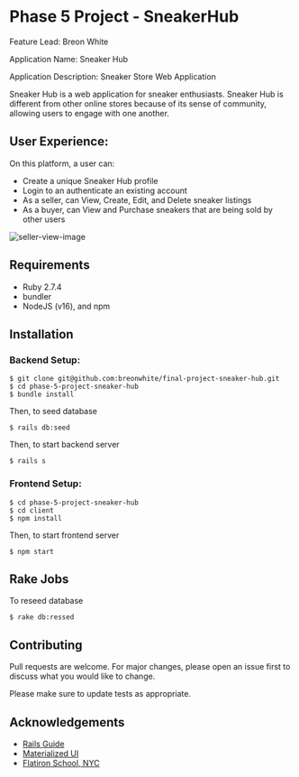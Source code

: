 # Phase 5 Project - SneakerHub

Feature Lead:
Breon White

Application Name:
Sneaker Hub

Application Description: 
Sneaker Store Web Application

Sneaker Hub is a web application for sneaker enthusiasts. Sneaker Hub is different from other online stores because of its sense of community, allowing users to engage with one another. 

## User Experience:
On this platform, a user can: 

- Create a unique Sneaker Hub profile
- Login to an authenticate an existing account
- As a seller, can View, Create, Edit, and Delete sneaker listings
- As a buyer, can View and Purchase sneakers that are being sold by other users

![seller-view-image](https://i.ibb.co/wgcFHnc/Screenshot-2023-03-13-at-2-57-03-AM.png)

## Requirements
- Ruby 2.7.4
- bundler
- NodeJS (v16), and npm

## Installation
### Backend Setup:
```console
$ git clone git@github.com:breonwhite/final-project-sneaker-hub.git
$ cd phase-5-project-sneaker-hub
$ bundle install
```
Then, to seed database
```console
$ rails db:seed
```
Then, to start backend server
```console
$ rails s
```

### Frontend Setup:
```console
$ cd phase-5-project-sneaker-hub
$ cd client
$ npm install
```
Then, to start frontend server
```console
$ npm start
``` 

## Rake Jobs
To reseed database
```console
$ rake db:ressed
```

## Contributing

Pull requests are welcome. For major changes, please open an issue first
to discuss what you would like to change.

Please make sure to update tests as appropriate.

## Acknowledgements

- [Rails Guide](https://guides.rubyonrails.org/)
- [Materialized UI](https://mui.com/)
- [Flatiron School, NYC](https://flatironschool.com/campuses/nyc/?utm_source=Google&utm_medium=ppc&utm_campaign=12728169833&utm_content=127574234584&utm_term=flatiron%20school%20nyc&uqaid=513799628636&CjwKCAiA0JKfBhBIEiwAPhZXDxxJlDY_SEahS1QBiubqwPusvGUsfDHmmLAVTuJeLLSGY5b-6OLnqBoCx4kQAvD_BwE&gclid=CjwKCAiA0JKfBhBIEiwAPhZXDxxJlDY_SEahS1QBiubqwPusvGUsfDHmmLAVTuJeLLSGY5b-6OLnqBoCx4kQAvD_BwE)
